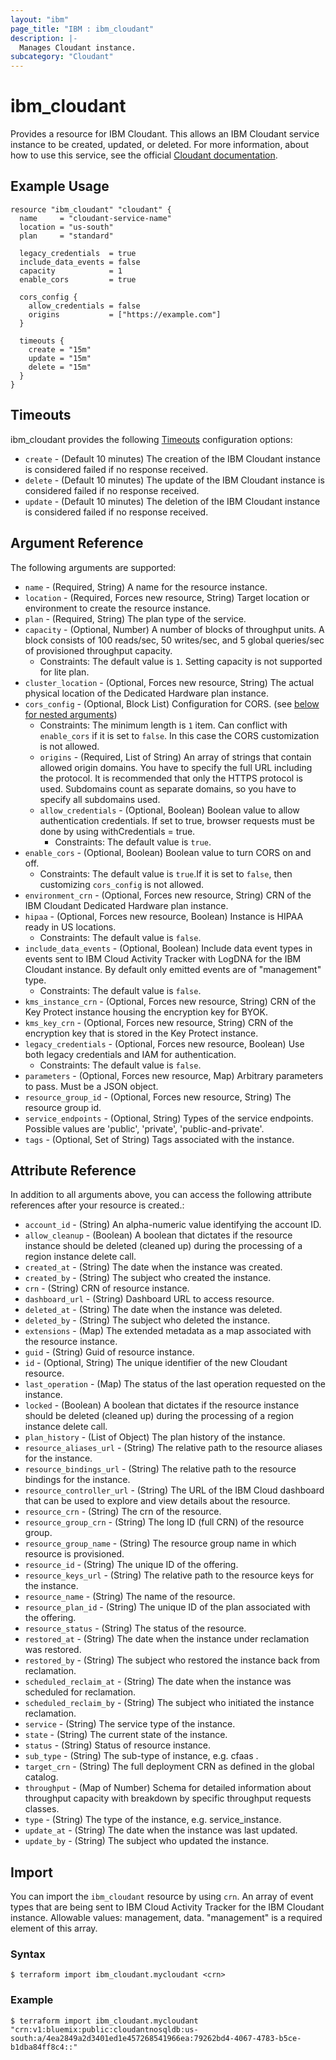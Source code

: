 ```yaml
---
layout: "ibm"
page_title: "IBM : ibm_cloudant"
description: |-
  Manages Cloudant instance.
subcategory: "Cloudant"
---
```


# ibm_cloudant

Provides a resource for IBM Cloudant. This allows an IBM Cloudant service instance to be created, updated, or deleted.
For more information, about how to use this service, see the official [Cloudant documentation](https://cloud.ibm.com/docs/Cloudant?topic=Cloudant-getting-started-with-cloudant).

## Example Usage

```hcl
resource "ibm_cloudant" "cloudant" {
  name     = "cloudant-service-name"
  location = "us-south"
  plan     = "standard"

  legacy_credentials  = true
  include_data_events = false
  capacity            = 1
  enable_cors         = true

  cors_config {
    allow_credentials = false
    origins           = ["https://example.com"]
  }

  timeouts {
    create = "15m"
    update = "15m"
    delete = "15m"
  }
}
```

## Timeouts

ibm_cloudant provides the following [Timeouts](https://www.terraform.io/docs/language/resources/syntax.html#operation-timeouts) 
configuration options:

* `create` - (Default 10 minutes) The creation of the IBM Cloudant instance is considered failed if no response received.
* `delete` - (Default 10 minutes) The update of the IBM Cloudant instance is considered failed if no response received.
* `update` - (Default 10 minutes) The deletion of the IBM Cloudant instance is considered failed if no response received.

## Argument Reference

The following arguments are supported:

* `name` - (Required, String) A name for the resource instance.
* `location` - (Required, Forces new resource, String) Target location or environment to create the resource instance.
* `plan` - (Required, String) The plan type of the service.
* `capacity` - (Optional, Number) A number of blocks of throughput units. A block consists of 100 reads/sec, 50 writes/sec, and 5 global queries/sec of provisioned throughput capacity.
  * Constraints: The default value is `1`. Setting capacity is not supported for lite plan.
* `cluster_location` - (Optional, Forces new resource, String) The actual physical location of the Dedicated Hardware plan instance.
* `cors_config` - (Optional, Block List) Configuration for CORS. (see [below for nested arguments](#nestedblock--cors_config)) 
  * Constraints: The minimum length is `1` item. Can conflict with `enable_cors` if it is set to `false`. In this case the CORS customization is not allowed.
  * `origins` - (Required, List of String) An array of strings that contain allowed origin domains. You have to specify the full URL including the protocol. It is recommended that only the HTTPS protocol is used. Subdomains count as separate domains, so you have to specify all subdomains used.
  * `allow_credentials` - (Optional, Boolean) Boolean value to allow authentication credentials. If set to true, browser requests must be done by using withCredentials = true. 
    * Constraints: The default value is `true`.
* `enable_cors` - (Optional, Boolean) Boolean value to turn CORS on and off.
  * Constraints: The default value is `true`.If it is set to `false`, then customizing `cors_config` is not allowed.
* `environment_crn` - (Optional, Forces new resource, String) CRN of the IBM Cloudant Dedicated Hardware plan instance.
* `hipaa` - (Optional, Forces new resource, Boolean) Instance is HIPAA ready in US locations.
  * Constraints: The default value is `false`.
* `include_data_events` - (Optional, Boolean) Include data event types in events sent to IBM Cloud Activity Tracker with LogDNA for the IBM Cloudant instance. By default only emitted events are of "management" type.
  * Constraints: The default value is `false`.
* `kms_instance_crn` - (Optional, Forces new resource, String) CRN of the Key Protect instance housing the encryption key for BYOK.
* `kms_key_crn` - (Optional, Forces new resource, String) CRN of the encryption key that is stored in the Key Protect instance.
* `legacy_credentials` - (Optional, Forces new resource, Boolean) Use both legacy credentials and IAM for authentication.
  * Constraints: The default value is `false`.
* `parameters` - (Optional, Forces new resource, Map) Arbitrary parameters to pass. Must be a JSON object.
* `resource_group_id` - (Optional, Forces new resource, String) The resource group id.
* `service_endpoints` - (Optional, String) Types of the service endpoints. Possible values are 'public', 'private', 'public-and-private'.
* `tags` - (Optional, Set of String) Tags associated with the instance.

## Attribute Reference

In addition to all arguments above, you can access the following attribute references after your resource is created.:

* `account_id` - (String) An alpha-numeric value identifying the account ID.
* `allow_cleanup` - (Boolean) A boolean that dictates if the resource instance should be deleted (cleaned up) during the processing of a region instance delete call.
* `created_at` - (String) The date when the instance was created.
* `created_by` - (String) The subject who created the instance.
* `crn` - (String) CRN of resource instance.
* `dashboard_url` - (String) Dashboard URL to access resource.
* `deleted_at` - (String) The date when the instance was deleted.
* `deleted_by` - (String) The subject who deleted the instance.
* `extensions` - (Map) The extended metadata as a map associated with the resource instance.
* `guid` - (String) Guid of resource instance.
* `id` - (Optional, String) The unique identifier of the new Cloudant resource.
* `last_operation` - (Map) The status of the last operation requested on the instance.
* `locked` - (Boolean) A boolean that dictates if the resource instance should be deleted (cleaned up) during the processing of a region instance delete call.
* `plan_history` - (List of Object) The plan history of the instance.
* `resource_aliases_url` - (String) The relative path to the resource aliases for the instance.
* `resource_bindings_url` - (String) The relative path to the resource bindings for the instance.
* `resource_controller_url` - (String) The URL of the IBM Cloud dashboard that can be used to explore and view details about the resource.
* `resource_crn` - (String) The crn of the resource.
* `resource_group_crn` - (String) The long ID (full CRN) of the resource group.
* `resource_group_name` - (String) The resource group name in which resource is provisioned.
* `resource_id` - (String) The unique ID of the offering.
* `resource_keys_url` - (String) The relative path to the resource keys for the instance.
* `resource_name` - (String) The name of the resource.
* `resource_plan_id` - (String) The unique ID of the plan associated with the offering.
* `resource_status` - (String) The status of the resource.
* `restored_at` - (String) The date when the instance under reclamation was restored.
* `restored_by` - (String) The subject who restored the instance back from reclamation.
* `scheduled_reclaim_at` - (String) The date when the instance was scheduled for reclamation.
* `scheduled_reclaim_by` - (String) The subject who initiated the instance reclamation.
* `service` - (String) The service type of the instance.
* `state` - (String) The current state of the instance.
* `status` - (String) Status of resource instance.
* `sub_type` - (String) The sub-type of instance, e.g. cfaas .
* `target_crn` - (String) The full deployment CRN as defined in the global catalog.
* `throughput` - (Map of Number) Schema for detailed information about throughput capacity with breakdown by specific throughput requests classes.
* `type` - (String) The type of the instance, e.g. service_instance.
* `update_at` - (String) The date when the instance was last updated.
* `update_by` - (String) The subject who updated the instance.

## Import

You can import the `ibm_cloudant` resource by using `crn`. An array of event types that are being sent to IBM Cloud Activity Tracker for the IBM Cloudant instance. Allowable values: management, data. "management" is a required element of this array.

### Syntax

```hcl-terraform
$ terraform import ibm_cloudant.mycloudant <crn>
```

### Example
```hcl
$ terraform import ibm_cloudant.mycloudant "crn:v1:bluemix:public:cloudantnosqldb:us-south:a/4ea2849a2d3401ed1e457268541966ea:79262bd4-4067-4783-b5ce-b1dba84ff8c4::"
```

